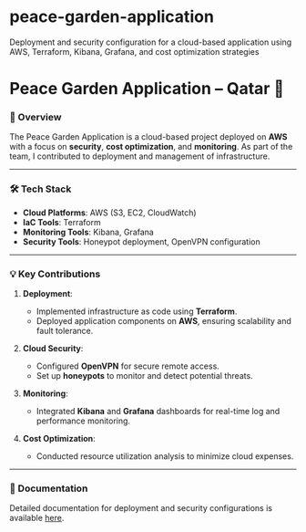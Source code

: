 # peace-garden-application
Deployment and security configuration for a cloud-based application using AWS, Terraform, Kibana, Grafana, and cost optimization strategies
# Peace Garden Application – Qatar 🌿

### 🌟 Overview
The Peace Garden Application is a cloud-based project deployed on **AWS** with a focus on **security**, **cost optimization**, and **monitoring**. As part of the team, I contributed to deployment and management of infrastructure.

---

### 🛠 Tech Stack
- **Cloud Platforms**: AWS (S3, EC2, CloudWatch)
- **IaC Tools**: Terraform
- **Monitoring Tools**: Kibana, Grafana
- **Security Tools**: Honeypot deployment, OpenVPN configuration

---

### 💡 Key Contributions
1. **Deployment**:
   - Implemented infrastructure as code using **Terraform**.
   - Deployed application components on **AWS**, ensuring scalability and fault tolerance.

2. **Cloud Security**:
   - Configured **OpenVPN** for secure remote access.
   - Set up **honeypots** to monitor and detect potential threats.

3. **Monitoring**:
   - Integrated **Kibana** and **Grafana** dashboards for real-time log and performance monitoring.

4. **Cost Optimization**:
   - Conducted resource utilization analysis to minimize cloud expenses.

---

### 📖 Documentation
Detailed documentation for deployment and security configurations is available [here](#).
